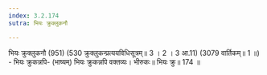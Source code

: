 ```yaml
---
index: 3.2.174
sutra: भियः क्रुक्लुकनौ

---
```

 भियः क्रुक्लुकनौ (951) (530 क्रुक्लुकन्प्रत्ययविधिसूत्रम्॥ 3 । 2 । 3 आ.11) (3079 वार्तिकम्॥ 1 ॥) - भियः क्रुकन्नपि- (भाष्यम्) भियः क्रुकन्नपि वक्तव्यः। भीरुकः॥ भियः क्रु॥ 174 ॥ 